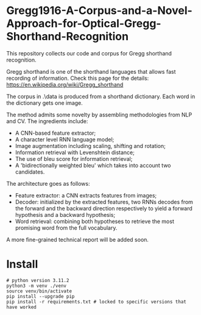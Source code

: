 # Gregg1916-A-Corpus-and-a-Novel-Approach-for-Optical-Gregg-Shorthand-Recognition 

This repository collects our code and corpus for Gregg shorthand recognition.  

Gregg shorthand is one of the shorthand languages that allows fast recording of information. Check this page for the details:  
https://en.wikipedia.org/wiki/Gregg_shorthand

The corpus in .\data is produced from a shorthand dictionary. Each word in the dictionary gets one image.  

The method admits some novelty by assembling methodologies from NLP and CV. The ingredients include:  
* A CNN-based feature extractor;  
* A character level RNN language model; 
* Image augmentation including scaling, shifting and rotation; 
* Information retrieval with Levenshtein distance;  
* The use of bleu score for information retrieval;  
* A 'bidirectionally weighted bleu' which takes into account two candidates.

The architecture goes as follows:  
* Feature extractor: a CNN extracts features from images;
* Decoder: initialized by the extracted features, two RNNs decodes from the forward and the backward direction respectively to yield a forward hypothesis and a backward hypothesis;
* Word retrieval: combining both hypotheses to retrieve the most promising word from the full vocabulary.  

A more fine-grained technical report will be added soon.

# Install
```
# python version 3.11.2
python3 -m venv ./venv
source venv/bin/activate
pip install --upgrade pip
pip install -r requirements.txt # locked to specific versions that have worked
```
